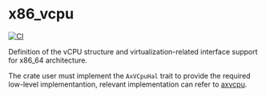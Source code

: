 # x86_vcpu

[![CI](https://github.com/arceos-hypervisor/x86_vcpu/actions/workflows/ci.yml/badge.svg?branch=master)](https://github.com/arceos-hypervisor/x86_vcpu/actions/workflows/ci.yml)

Definition of the vCPU structure and virtualization-related interface support for x86_64 architecture.

The crate user must implement the `AxVCpuHal` trait to provide the required low-level implementantion, 
relevant implementation can refer to [axvcpu](https://github.com/arceos-hypervisor/axvcpu/blob/main/src/hal.rs).
